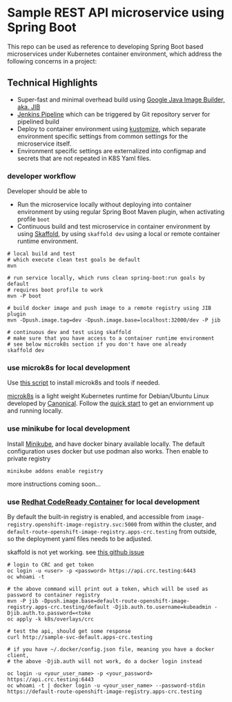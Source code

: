 # Sample REST API microservice using Spring Boot

This repo can be used as reference to developing Spring Boot based microservices under Kubernetes container environment, which address the following concerns in a project:

## Technical Highlights
* Super-fast and minimal overhead build using [Google Java Image Builder, aka. JIB](https://github.com/GoogleContainerTools/jib) 
* [Jenkins Pipeline](https://jenkins.io/doc/book/pipeline/) which can be triggered by Git repository server for pipelined build
* Deploy to container environment using [kustomize](https://kubectl.docs.kubernetes.io/pages/app_management/apply.html), which separate environment specific settings from common settings for the microservice itself.
* Environment specific settings are externalized into configmap and secrets that are not repeated in K8S Yaml files.

### developer workflow
Developer should be able to
* Run the microservice locally without deploying into container environment by using regular Spring Boot Maven plugin, when activating profile ```boot```
* Continuous build and test microservice in container environment by using [Skaffold](https://skaffold.dev/), by using ```skaffold dev``` using a local or remote container runtime environment.  

```text
# local build and test
# which execute clean test goals be default
mvn 

# run service locally, which runs clean spring-boot:run goals by default 
# requires boot profile to work 
mvn -P boot

# build docker image and push image to a remote registry using JIB plugin
mvn -Dpush.image.tag=dev -Dpush.image.base=localhost:32000/dev -P jib

# continuous dev and test using skaffold
# make sure that you have access to a container runtime environment
# see below microk8s section if you don't have one already
skaffold dev
```

### use microk8s for local development
Use [this script](misc/setup_microk8s.sh) to install microk8s and tools if needed.

[microk8s](https://microk8s.io/) is a light weight Kubernetes runtime for Debian/Ubuntu Linux developed by [Canonical](https://canonical.com/). 
Follow the [quick start](https://microk8s.io/docs/) to get an enviornment up and running locally.


### use minikube for local development
Install [Minikube](https://minikube.sigs.k8s.io/), and have docker binary available locally. The default configuration uses docker but use podman also works. 
Then enable to private registry

```shell script
minikube addons enable registry
```

more instructions coming soon...


### use [Redhat CodeReady Container](https://developers.redhat.com/products/codeready-containers/overview) for local development

By default the built-in registry is enabled, and accessible from ```image-registry.openshift-image-registry.svc:5000``` from within the cluster, and ```default-route-openshift-image-registry.apps-crc.testing``` from outside, so the deployment yaml files needs to be adjusted.

skaffold is not yet working. see [this github issue](https://github.com/GoogleContainerTools/skaffold/issues/3530)

```
# login to CRC and get token 
oc login -u <user> -p <password> https://api.crc.testing:6443   
oc whoami -t

# the above command will print out a token, which will be used as password to container registry
mvn -P jib -Dpush.image.base=default-route-openshift-image-registry.apps-crc.testing/default -Djib.auth.to.username=kubeadmin -Djib.auth.to.password=<toke
oc apply -k k8s/overlays/crc

# test the api, should get some response
curl http://sample-svc-default.apps-crc.testing

# if you have ~/.docker/config.json file, meaning you have a docker client, 
# the above -Djib.auth will not work, do a docker login instead

oc login -u <your_user_name> -p <your_password>  https://api.crc.testing:6443
oc whoami -t | docker login -u <your_user_name> --password-stdin  https://default-route-openshift-image-registry.apps-crc.testing

```


